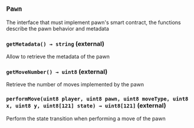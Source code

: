 ## `Pawn`

The interface that must implement pawn's smart contract, the functions describe the pawn behavior and metadata




### `getMetadata() → string` (external)

Allow to retrieve the metadata of the pawn




### `getMoveNumber() → uint8` (external)

Retrieve the number of moves implemented by the pawn




### `performMove(uint8 player, uint8 pawn, uint8 moveType, uint8 x, uint8 y, uint8[121] state) → uint8[121]` (external)

Perform the state transition when performing a move of the pawn





